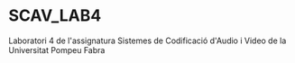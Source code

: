 # SCAV_LAB4
Laboratori 4 de l'assignatura Sistemes de Codificació d'Audio i Video de la Universitat Pompeu Fabra
